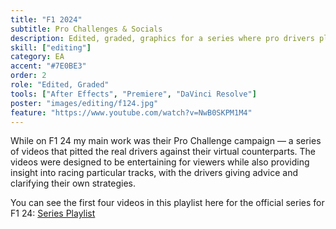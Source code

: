 ```yaml
---
title: "F1 2024"
subtitle: Pro Challenges & Socials
description: Edited, graded, graphics for a series where pro drivers play the game
skill: ["editing"]
category: EA
accent: "#7E0BE3"
order: 2
role: "Edited, Graded"
tools: ["After Effects", "Premiere", "DaVinci Resolve"]
poster: "images/editing/f124.jpg"
feature: "https://www.youtube.com/watch?v=NwB0SKPM1M4"
---
```


<script>
  import YouTube from '$lib/components/YouTube.svelte';
</script>

While on F1 24 my main work was their Pro Challenge campaign — a series of videos that pitted the real drivers against their virtual counterparts. The videos were designed to be entertaining for viewers while also providing insight into racing particular tracks, with the drivers giving advice and clarifying their own strategies.

<YouTube url="https://www.youtube.com/watch?v=1LvydN3jMvE" />

You can see the first four videos in this playlist here for the official series for F1 24:
[Series Playlist](https://www.youtube.com/playlist?list=PLdeld3cKzBQ8u9SQBG4b9ECV1CcOjFgVk)
